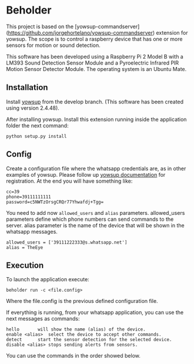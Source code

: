 # Beholder
This project is based on the [yowsup-commandserver] (https://github.com/jorgehortelano/yowsup-commandserver) extension for yowsup. The scope is to control a raspberry device that has one or more sensors for motion or sound detection.

This software has been developed using a Raspberry Pi 2 Model B with a LM393 Sound Detection Sensor Module and a Pyroelectric Infrared PIR Motion Sensor Detector Module. The operating system is an Ubuntu Mate.

## Installation

Install [yowsup](https://github.com/tgalal/yowsup/tree/develop) from the develop branch. (This software has been created using version 2.4.48).

After installing yowsup. Install this extension running inside the application folder the next command:
```
python setup.py install
```

## Config
Create a configuration file where the whatsapp credentials are, as in other examples of yowsup. Please follow up [yowsup documentation](https://github.com/tgalal/yowsup/wiki/yowsup-cli-2.0) for registration.
At the end you will have something like:

	cc=39
	phone=39111111111
	password=c5NWTzOrsgCRQr77Yhwafdj+Tgg=

You need to add now `allowed_users` and `alias` parameters.
allowed_users parameters define which phone numbers can send commands to the server. 
alias parameter is the name of the device that will be shown in the whatsapp messages. 

	allowed_users = ['39111222333@s.whatsapp.net']
	alias = TheEye

## Execution

To launch the application execute:

	beholder run -c <file.config>
	
Where the file.config is the previous defined configuration file.

If everything is running, from your whatsapp application, you can use the next messages as commands:

	hello		will show the name (alias) of the device.
	enable <alias>	select the device to accept other commands.
	detect		start the sensor detection for the selected device.
	disable <alias>	stops sending alerts from sensors.

You can use the commands in the order showed below. 
